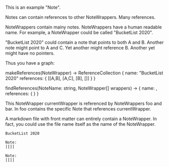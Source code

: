 This is an example "Note".

Notes can contain references to other NoteWrappers.  Many references.

NoteWrappers contain mainy notes.  NoteWrappers have a human readable name.  For example, a NoteWrapper could be called "BucketList 2020". 


"BucketList 2020" could contain a note that points to both A and B.
Another note might point to A and C.
Yet another might reference B.
Another yet might have no pointers.

Thus you have a graph:



makeReferences(NoteWrapper) -> ReferenceCollection<NoteWrapper>
{
  name: "BucketList 2020"
  references: {
    [[A,B], [A,C], [B], []]
  }
}


findReferences(NoteName: string, NoteWrapper[] wrappers) ->
{
  name: <notename>,
  references: {
  }
}

This NoteWrapper currentWrapper is referenced by NoteWrappers foo and bar.
In foo contains the specific Note that references currentWrapper.






A markdown file with front matter can entirely contain a NoteWrapper.
In fact, you could use the file name itself as the name of the NoteWrapper.





```
BucketList 2020

Note:
[[]]

Note:
[[]]

```